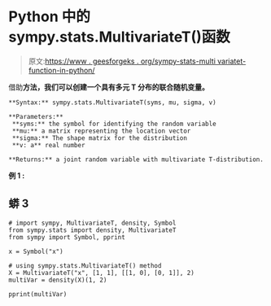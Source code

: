 # Python 中的 sympy.stats.MultivariateT()函数

> 原文:[https://www . geesforgeks . org/sympy-stats-multi variatet-function-in-python/](https://www.geeksforgeeks.org/sympy-stats-multivariatet-function-in-python/)

借助**方法，我们可以创建一个具有多元 T 分布的联合随机变量。**

```
**Syntax:** sympy.stats.MultivariateT(syms, mu, sigma, v)

**Parameters:**
 **syms:** the symbol for identifying the random variable
 **mu:** a matrix representing the location vector
 **sigma:** The shape matrix for the distribution
 **v: a** real number

**Returns:** a joint random variable with multivariate T-distribution. 
```

**例 1 :**

## 蟒 3

```
# import sympy, MultivariateT, density, Symbol
from sympy.stats import density, MultivariateT
from sympy import Symbol, pprint

x = Symbol("x")

# using sympy.stats.MultivariateT() method
X = MultivariateT("x", [1, 1], [[1, 0], [0, 1]], 2)
multiVar = density(X)(1, 2)

pprint(multiVar)
```